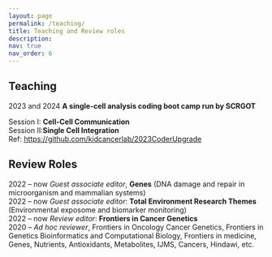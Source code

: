```yaml
---
layout: page
permalink: /teaching/
title: Teaching and Review roles
description: 
nav: true
nav_order: 6
---
```


## Teaching
2023 and 2024 **A single-cell analysis coding boot camp run by SCRGOT** <br />

Session I: **Cell-Cell Communication**<br />
Session II:**Single Cell Integration** <br />
Ref: https://github.com/kidcancerlab/2023CoderUpgrade<br />

## Review Roles

2022 – now	*Guest associate editor*, **Genes** (DNA damage and repair in microorganism and mammalian systems) <br />
2022 – now *Guest associate editor*: **Total Environment Research Themes** (Environmental exposome and biomarker monitoring)<br />
2022 – now	*Review editor*: **Frontiers in Cancer Genetics** <br />
2020 – 	*Ad hoc reviewer*, Frontiers in Oncology Cancer Genetics, Frontiers in Genetics Bioinformatics and Computational Biology, Frontiers in medicine, Genes, Nutrients, Antioxidants, Metabolites, IJMS, Cancers, Hindawi, etc. <br />
